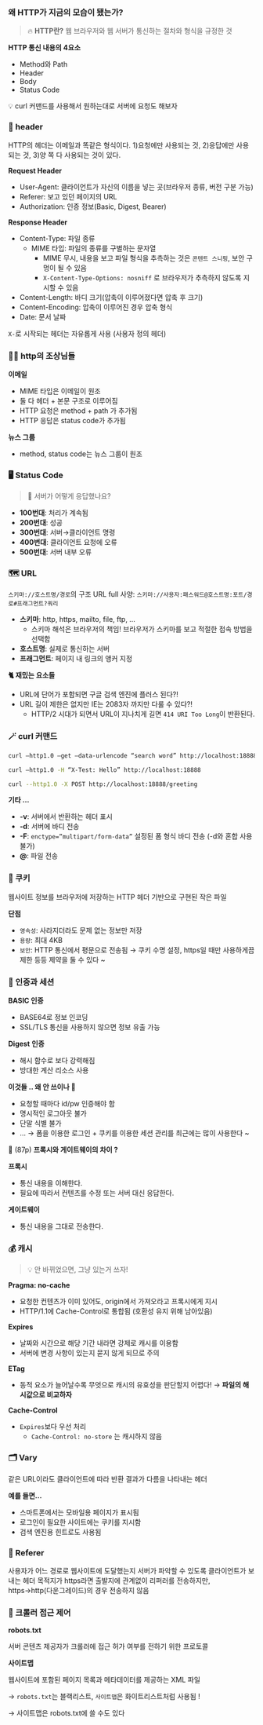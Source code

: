 ### 왜 HTTP가 지금의 모습이 됐는가?
>🔥 **HTTP란?** 웹 브라우저와 웹 서버가 통신하는 절차와 형식을 규정한 것

**HTTP 통신 내용의 4요소**

- Method와 Path
- Header
- Body
- Status Code

💡 curl 커맨드를 사용해서 원하는대로 서버에 요청도 해보자

### 🧢 header

HTTP의 헤더는 이메일과 똑같은 형식이다.
1)요청에만 사용되는 것, 2)응답에만 사용되는 것, 3)양 쪽 다 사용되는 것이 있다.

**Request Header**
- User-Agent: 클라이언트가 자신의 이름을 넣는 곳(브라우저 종류, 버전 구분 가능)
- Referer: 보고 있던 페이지의 URL
- Authorization: 인증 정보(Basic, Digest, Bearer)

**Response Header**

- Content-Type: 파일 종류
    - MIME 타입: 파일의 종류를 구별하는 문자열
        - MIME 무시, 내용을 보고 파일 형식을 추측하는 것은 `콘텐트 스니핑`, 보안 구멍이 될 수 있음
        - `X-Content-Type-Options: nosniff` 로 브라우저가 추측하지 않도록 지시할 수 있음
- Content-Length: 바디 크기(압축이 이루어졌다면 압축 후 크기)
- Content-Encoding: 압축이 이루어진 경우 압축 형식
- Date: 문서 날짜

`X-`로 시작되는 헤더는 자유롭게 사용 (사용자 정의 헤더)

### 👵🏻 http의 조상님들

**이메일**

- MIME 타입은 이메일이 원조
- 둘 다 헤더 + 본문 구조로 이루어짐
- HTTP 요청은 method + path 가 추가됨
- HTTP 응답은 status code가 추가됨

**뉴스 그룹**

- method, status code는 뉴스 그룹이 원조

### 🖥️ Status Code
>🤔 서버가 어떻게 응답했나요?
- **100번대**: 처리가 계속됨
- **200번대**: 성공
- **300번대**: 서버→클라이언트 명령
- **400번대**: 클라이언트 요청에 오류
- **500번대**: 서버 내부 오류

### 🗺️ URL
`스키마://호스트명/경로`의 구조
URL full 사양: `스키마://사용자:패스워드@호스트명:포트/경로#프래그먼트?쿼리`

- **스키마**: http, https, mailto, file, ftp, …
    - 스키마 해석은 브라우저의 책임! 브라우저가 스키마를 보고 적절한 접속 방법을 선택함
- **호스트명**: 실제로 통신하는 서버
- **프래그먼트**: 페이지 내 링크의 앵커 지정

**🐈 재밌는 요소들**
- URL에 단어가 포함되면 구글 검색 엔진에 플러스 된다?!
- URL 길이 제한은 없지만 IE는 2083자 까지만 다룰 수 있다?!
    - HTTP/2 시대가 되면서 URL이 지나치게 길면 `414 URI Too Long`이 반환된다.
    

### 🪄 curl 커맨드
```bash
curl —http1.0 —get —data-urlencode “search word” http://localhost:18888
```
```bash
curl —http1.0 -H “X-Test: Hello” http://localhost:18888
```
```bash
curl --http1.0 -X POST http://localhost:18888/greeting
```

**기타 …**
- **-v**: 서버에서 반환하는 헤더 표시
- **-d**: 서버에 바디 전송
- **-F**: `enctype=”multipart/form-data”` 설정된 폼 형식 바디 전송 (-d와 혼합 사용 불가)
- **@**: 파일 전송

### 🍪 쿠키
웹사이트 정보를 브라우저에 저장하는 HTTP 헤더 기반으로 구현된 작은 파일

**단점**
- `영속성`: 사라지더라도 문제 없는 정보만 저장
- `용량`: 최대 4KB
- `보안`: HTTP 통신에서 평문으로 전송됨
→ 쿠키 수명 설정, https일 때만 사용하게끔 제한 등등 제약을 둘 수 있다 ~

### 🩻 인증과 세션
**BASIC 인증**
- BASE64로 정보 인코딩
- SSL/TLS 통신을 사용하지 않으면 정보 유출 가능

**Digest** **인증**
- 해시 함수로 보다 강력해짐
- 방대한 계산 리소스 사용
  
**이것들 .. 왜 안 쓰이나 🤔**
- 요청할 때마다 id/pw 인증해야 함
- 명시적인 로그아웃 불가
- 단말 식별 불가
- …
→ 폼을 이용한 로그인 + 쿠키를 이용한 세션 관리를 최근에는 많이 사용한다 ~

🔎 (87p) **프록시와 게이트웨이의 차이 ?**

**프록시**
  - 통신 내용을 이해한다.
  - 필요에 따라서 컨텐츠를 수정 또는 서버 대신 응답한다.

**게이트웨이**
  - 통신 내용을 그대로 전송한다.

### 💰 캐시
>💡 안 바뀌었으면, 그냥 있는거 쓰자!

**Pragma: no-cache**
- 요청한 컨텐츠가 이미 있어도, origin에서 가져오라고 프록시에게 지시
- HTTP/1.1에 Cache-Control로 통합됨 (호환성 유지 위해 남아있음)

**Expires**
- 날짜와 시간으로 해당 기간 내라면 강제로 캐시를 이용함
- 서버에 변경 사항이 있는지 묻지 않게 되므로 주의

**ETag**
- 동적 요소가 늘어날수록 무엇으로 캐시의 유효성을 판단할지 어렵다! → **파일의 해시값으로 비교하자**

**Cache-Control**
- `Expires`보다 우선 처리
    - `Cache-Control: no-store` 는 캐시하지 않음

### 🗂️ Vary
같은 URL이라도 클라이언트에 따라 반환 결과가 다름을 나타내는 헤더

**예를 들면…**
- 스마트폰에서는 모바일용 페이지가 표시됨
- 로그인이 필요한 사이트에는 쿠키를 지시함
- 검색 엔진용 힌트로도 사용됨

### 👣 Referer
사용자가 어느 경로로 웹사이트에 도달했는지 서버가 파악할 수 있도록 클라이언트가 보내는 헤더
목적지가 https라면 출발지에 관계없이 리퍼러를 전송하지만, https→http(다운그레이드)의 경우 전송하지 않음

### 💼 크롤러 접근 제어

**robots.txt**

서버 콘텐츠 제공자가 크롤러에 접근 허가 여부를 전하기 위한 프로토콜

**사이트맵**

웹사이트에 포함된 페이지 목록과 메타데이터를 제공하는 XML 파일

→ `robots.txt`는 블랙리스트, `사이트맵`은 화이트리스트처럼 사용됨 !

→ 사이트맵은 robots.txt에 쓸 수도 있다
